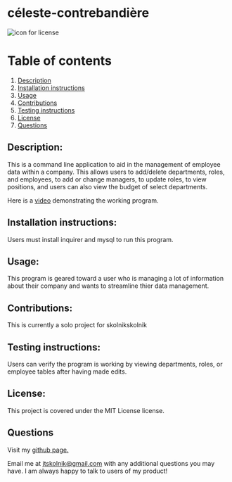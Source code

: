 
# céleste-contrebandière 

![icon for license](https://camo.githubusercontent.com/3ccf4c50a1576b0dd30b286717451fa56b783512/68747470733a2f2f696d672e736869656c64732e696f2f62616467652f4c6963656e73652d4d49542d79656c6c6f772e737667)

# Table of contents
1. [Description](#Description)
2. [Installation instructions](#Installation-instructions)
3. [Usage](#usage)
4. [Contributions](#Contributions)
5. [Testing instructions](#Testing-instructions)
6. [License](#License)
7. [Questions](#Questions)

## Description: 
This is a command line application to aid in the management of employee data within a company. This allows users to add/delete departments, roles, and employees, to add or change managers, to update roles, to view positions, and users can also view the budget of select departments. 

Here is a <a href='https://www.youtube.com/watch?v=gJLiZG_T05I&feature=youtu.be&ab_channel=JulieSkolnikAltman'>video</a> demonstrating the working program.

## Installation instructions: 
Users must install inquirer and mysql to run this program. 

## Usage: 
This program is geared toward a user who is managing a lot of information about their company and wants to streamline thier data management. 

## Contributions: 
This is currently a solo project for skolnikskolnik

## Testing instructions: 
Users can verify the program is working by viewing departments, roles, or employee tables after having made edits. 

## License:  
This project is covered under the MIT License license.

## Questions
Visit my <a href='https://www.github.com/skolnikskolnik'>github page.</a> 

Email me at jtskolnik@gmail.com with any additional questions you may have. I am always happy to talk to users of my product!
    